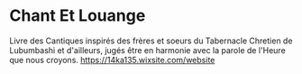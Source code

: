 # Chant Et Louange
Livre des Cantiques inspirés des frères et soeurs du Tabernacle Chretien de Lubumbashi et d'ailleurs, jugés être en harmonie avec la parole de l'Heure que nous croyons.
https://14ka135.wixsite.com/website


